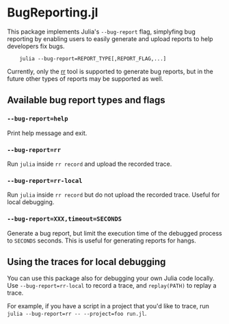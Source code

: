 # BugReporting.jl

This package implements Julia's `--bug-report` flag, simplyfing bug reporting by enabling
users to easily generate and upload reports to help developers fix bugs.

```
    julia --bug-report=REPORT_TYPE[,REPORT_FLAG,...]
```

Currently, only the [rr](https://github.com/rr-debugger/rr) tool is supported to generate
bug reports, but in the future other types of reports may be supported as well.


## Available bug report types and flags

### `--bug-report=help`

Print help message and exit.

### `--bug-report=rr`

Run `julia` inside `rr record` and upload the recorded trace.

### `--bug-report=rr-local`

Run `julia` inside `rr record` but do not upload the recorded trace. Useful for local debugging.

### `--bug-report=XXX,timeout=SECONDS`

Generate a bug report, but limit the execution time of the debugged process to `SECONDS` seconds.
This is useful for generating reports for hangs.


## Using the traces for local debugging

You can use this package also for debugging your own Julia code locally. Use `--bug-report=rr-local`
to record a trace, and `replay(PATH)` to replay a trace.

For example, if you have a script in a project that you'd like to trace, run `julia --bug-report=rr -- --project=foo run.jl`.
